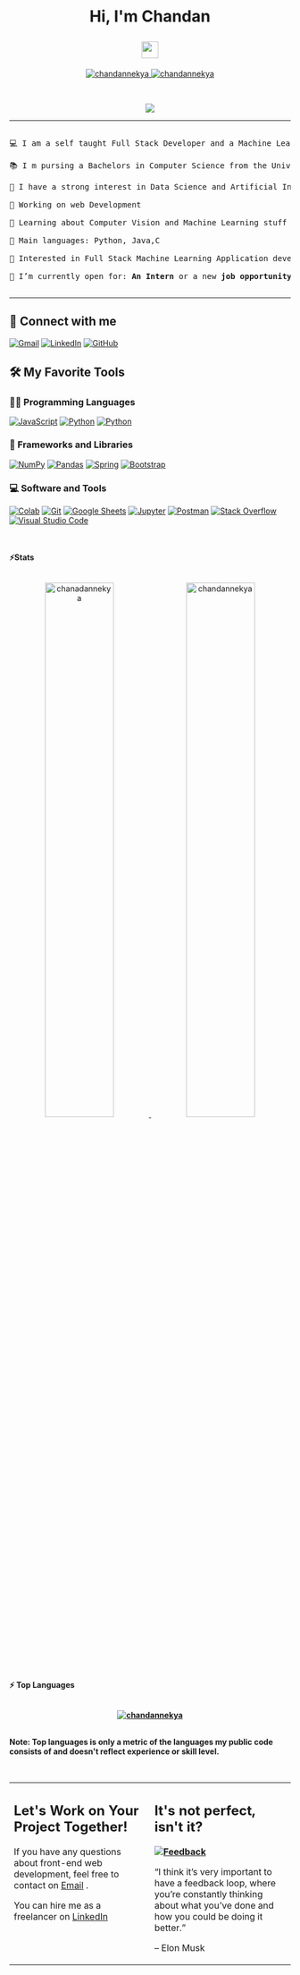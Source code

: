 <h1 align="center">

Hi, I'm Chandan 
<a href="https://github.com/chandannekya" target="_self">

<img src="https://media.giphy.com/media/hvRJCLFzcasrR4ia7z/giphy.gif" width="30">

</a>

</h1>

<p align="center">

<a href="https://github.com/chandannekya">

<img src="https://komarev.com/ghpvc/?username=chandannekya &label=Profile%20views&color=0e75b6&style=flat" alt="chandannekya " />

</a>

<a href="https://github.com/Chandannekya ">

<img src="https://img.shields.io/github/followers/chandannekya ?label=Followers" alt="chandannekya " />

</a>

</p>

<br/>

<p align="center">

<a href="https://github.com/chandannekya">

<img src="https://readme-typing-svg.herokuapp.com?lines=Computer+Science+Student;Full+Stack+Web+Developer;Freelancer;DS%20|%20AI%20|%20ML%20Enthusiastic;Always%20learning%20new%20things&center=true&width=380&height=45">

</a>

</p>



<hr>



<pre>

💻 I am a self taught Full Stack Developer and a Machine Learning Developer

📚 I m pursing a Bachelors in Computer Science from the University of Lucknow 

📝 I have a strong interest in Data Science and Artificial Intelligence

🔭 Working on web Development 

🌱 Learning about Computer Vision and Machine Learning stuff

🌟 Main languages: Python, Java,C 

🚩 Interested in Full Stack Machine Learning Application development

🤔 I’m currently open for: <b>An Intern</b> or a new <b>job opportunity</b>, this is <a href="https://drive.google.com/file/d/1OL-pYjC8jb3u3bbqLswQooZkah4ExeZf/view?usp=sharing" target="_blank">MY RESUME.</a>

</pre>
<hr>



## 🤝 Connect with me

<p align="left">
	<a href="mailto:chandannekya@gmail.com"><img img src="https://img.shields.io/badge/gmail-%23EA4335.svg?style=plastic&logo=gmail&logoColor=white" alt="Gmail"/></a>
	<a href="https://www.linkedin.com/in/chandannekya/"><img src="https://img.shields.io/badge/linkedin-%230A66C2.svg?style=plastic&logo=linkedin&logoColor=white" alt="LinkedIn"/></a>
	<a href="https://github.com/chadnannekya"><img src="https://img.shields.io/badge/github-%23181717.svg?style=plastic&logo=github&logoColor=white" alt="GitHub"/></a>
	
</p>



## 🛠️ My Favorite Tools



### 👨‍💻 Programming Languages



<p align="left">
	<a href="https://github.com/chandannekya"><img alt="JavaScript" src="https://img.shields.io/badge/JavaScript%20-%23F7DF1E.svg?logo=javascript&logoColor=black"></a>
	<a href="https://github.com/chandannekya"><img alt="Python" src="https://img.shields.io/badge/Python%20-%2314354C.svg?logo=python&logoColor=white"></a>
	<a href="https://github.com/chandannekya"><img alt="Python" src="https://img.shields.io/badge/Java-ED8B00?style=for-the-badge&logo=openjdk&logoColor=white"></a>


### 🧰 Frameworks and Libraries



<p align="left">
	<a href="https://github.com/chandannekya"><img alt="NumPy" src="https://img.shields.io/badge/Numpy%20-%23013243.svg?logo=numpy&logoColor=white"></a>
	<a href="https://github.com/chandannekya"><img alt="Pandas" src="https://img.shields.io/badge/Pandas%20-%23150458.svg?logo=pandas&logoColor=white"></a>
	<a href="https://github.com/chandannekya"><img alt="Spring" src="https://img.shields.io/badge/Spring%20Boot%20-%2334A853.svg?logo=Springboot&logoColor=white"></a>
	<a href="https://github.com/chandannekya"><img alt="Bootstrap" src="https://img.shields.io/badge/Bootstrap%20-%23150458.svg?logo=Bootstrap&logoColor=white"></a>

</p>






### 💻 Software and Tools



<p align="left">
 	<a href="https://github.com/chandannekya"><img alt="Colab" src="https://img.shields.io/badge/Colab-00b56a.svg?logo=google-colab&logoColor=white"></a>
	<a href="https://github.com/chandannekya"><img alt="Git" src="https://img.shields.io/badge/Git%20-%23F05033.svg?logo=git&logoColor=white"></a>
	 <a href="https://github.com/chandannekya"><img alt="Google Sheets" src="https://img.shields.io/badge/Google%20Sheets%20-%2334A853.svg?logo=google%20sheets&logoColor=white"></a>
	<a href="https://github.com/chandannekya"><img alt="Jupyter" src="https://img.shields.io/badge/Jupyter%20-%23F37626.svg?logo=Jupyter&logoColor=white"></a>
	 <a href="https://github.com/Chandannekya"><img alt="Postman" src="https://img.shields.io/badge/Postman-FF6C37?logo=postman&logoColor=white"></a>
	<a href="https://github.com/Chandannekya"><img alt="Stack Overflow" src="https://img.shields.io/badge/-Stack%20Overflow-FE7A16?logo=stack-overflow&logoColor=white"></a>
	 <a href="https://github.com/Chandannekya"><img alt="Visual Studio Code" src="https://img.shields.io/badge/Visual%20Studio%20Code-0078d7.svg?logo=visual-studio-code&logoColor=white"></a>
	

</p>

</br>








<br/>

<summary><b>⚡Stats</b></summary>

<br/>

<p align="center">
<a href="https://github.com/Chandannekya">


<img width="49.5%" src="https://github-readme-stats.vercel.app/api?username=chandannekya&show_icons=true" alt="chanadannekya">
<img width="49.5%" src="https://github-readme-streak-stats.herokuapp.com/?user=chandannekya" alt="chandannekya">

</a>

<br/>

</p>

<br/>




<summary><b>⚡ Top Languages</b></summary>

<br/>


<b>
<p align="center">

<a href="https://github.com/Chandannekya">

<img src="https://github-readme-stats.vercel.app/api/top-langs/?username=chandannekya&langs_count=8&layout=compact" alt="chandannekya">

</a>

<br/>

<br/>

<b>Note:</b> Top languages is only a metric of the languages my public code consists of and doesn't reflect experience or skill level.

</p>

<br/>



<table style="border: none">

  <tr>

  <td width="50%" valign="top">



## Let's Work on Your Project Together!



If you have any questions about front-end web development, feel free to contact on <a href="mailto:chandannekya@gmail.com"> Email</a> .



You can hire me as a freelancer on <a   href="https://www.linkedin.com/in/chandannekya/">LinkedIn</a> 



  </td>

  <td width="50%" valign="top">



## It's not perfect, isn't it?



**<a href="https://github.com/Chandannekya "><img alt="Feedback" src="https://img.shields.io/badge/Ask%20me-anything-1abc9c.svg"></a>**



“I think it’s very important to have a feedback loop, where you’re constantly thinking about what you’ve done and how you could be doing it better.”

– Elon Musk



  </td>

  </tr>

</table>




